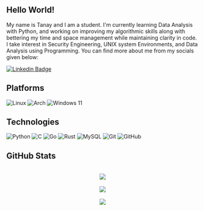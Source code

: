 ## Hello World!

My name is Tanay and I am a student. I'm currently learning Data Analysis with Python, and working on improving my algorithmic skills along with bettering my time and space management while maintaining clarity in code. I take interest in Security Engineering, UNIX system Environments, and Data Analysis using Programming. You can find more about me from my socials given below:

[![Linkedin Badge](https://img.shields.io/badge/-LinkedIn-blue?style=for-the-badge&logo=Linkedin&logoColor=white&link=https://www.linkedin.com/in/tanay-m-a78243247/)](https://www.linkedin.com/in/tanay-m-a78243247/)

## Platforms 

![Linux](https://img.shields.io/badge/Linux-FCC624?style=for-the-badge&logo=linux&logoColor=black)
![Arch](https://img.shields.io/badge/Arch%20Linux-1793D1?logo=arch-linux&logoColor=fff&style=for-the-badge)
![Windows 11](https://img.shields.io/badge/Windows%2011-%230079d5.svg?style=for-the-badge&logo=Windows%2011&logoColor=white)
<!-- ![Debian](https://img.shields.io/badge/Debian-D70A53?style=for-the-badge&logo=debian&logoColor=white) -->


## Technologies
![Python](https://img.shields.io/badge/-Python-black?style=for-the-badge&logo=Python)
![C](https://img.shields.io/badge/c-%2300599C.svg?style=for-the-badge&logo=c&logoColor=white)
![Go](https://img.shields.io/badge/go-%2300ADD8.svg?style=for-the-badge&logo=go&logoColor=white)
![Rust](https://img.shields.io/badge/rust-%23000000.svg?style=for-the-badge&logo=rust&logoColor=white)
![MySQL](https://img.shields.io/badge/-MySQL-black?style=for-the-badge&logo=mysql)
![Git](https://img.shields.io/badge/-Git-black?style=for-the-badge&logo=git)
![GitHub](https://img.shields.io/badge/-GitHub-181717?style=for-the-badge&logo=github)

## GitHub Stats
<br>
<div align="center">
  <img src="https://github-readme-streak-stats.herokuapp.com/?user=Wanderer0074348&theme=cobalt"/>
</div>
<br>
<div align="center">
  <img src="https://github-readme-stats.vercel.app/api?username=Wanderer0074348&count_private=true&show_icons=true&include_all_commits=true&theme=cobalt"/>
</div>
<br>
<div align="center">
  <img src="https://github-readme-stats.vercel.app/api/top-langs/?username=Wanderer0074348&hide=TeX&theme=cobalt"/>
</div>



